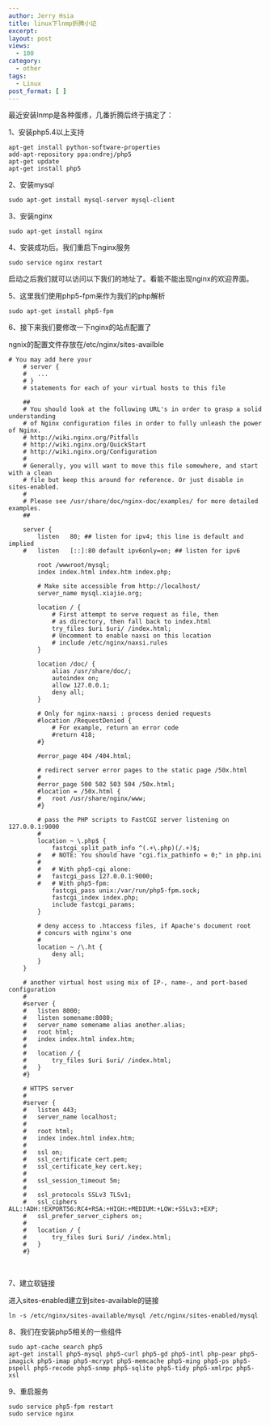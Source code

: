 ```yaml
---
author: Jerry Hsia
title: linux下lnmp折腾小记
excerpt:
layout: post
views:
  - 100
category:
  - other
tags:
  - Linux
post_format: [ ]
---
```

最近安装lnmp是各种蛋疼，几番折腾后终于搞定了：

1、安装php5.4以上支持

    apt-get install python-software-properties
    add-apt-repository ppa:ondrej/php5
    apt-get update
    apt-get install php5

2、安装mysql

    sudo apt-get install mysql-server mysql-client

3、安装nginx

    sudo apt-get install nginx

4、安装成功后。我们重启下nginx服务

    sudo service nginx restart

启动之后我们就可以访问以下我们的地址了。看能不能出现nginx的欢迎界面。

5、这里我们使用php5-fpm来作为我们的php解析

    sudo apt-get install php5-fpm

6、接下来我们要修改一下nginx的站点配置了

ngnix的配置文件存放在/etc/nginx/sites-availble

    # You may add here your
        # server {
        #   ...
        # }
        # statements for each of your virtual hosts to this file
    
        ##
        # You should look at the following URL's in order to grasp a solid understanding
        # of Nginx configuration files in order to fully unleash the power of Nginx.
        # http://wiki.nginx.org/Pitfalls
        # http://wiki.nginx.org/QuickStart
        # http://wiki.nginx.org/Configuration
        #
        # Generally, you will want to move this file somewhere, and start with a clean
        # file but keep this around for reference. Or just disable in sites-enabled.
        #
        # Please see /usr/share/doc/nginx-doc/examples/ for more detailed examples.
        ##
    
        server {
            listen   80; ## listen for ipv4; this line is default and implied
        #   listen   [::]:80 default ipv6only=on; ## listen for ipv6
    
            root /wwwroot/mysql;
            index index.html index.htm index.php;
    
            # Make site accessible from http://localhost/
            server_name mysql.xiajie.org;
    
            location / {
                # First attempt to serve request as file, then
                # as directory, then fall back to index.html
                try_files $uri $uri/ /index.html;
                # Uncomment to enable naxsi on this location
                # include /etc/nginx/naxsi.rules
            }
    
            location /doc/ {
                alias /usr/share/doc/;
                autoindex on;
                allow 127.0.0.1;
                deny all;
            }
    
            # Only for nginx-naxsi : process denied requests
            #location /RequestDenied {
                # For example, return an error code
                #return 418;
            #}
    
            #error_page 404 /404.html;
    
            # redirect server error pages to the static page /50x.html
            #
            #error_page 500 502 503 504 /50x.html;
            #location = /50x.html {
            #   root /usr/share/nginx/www;
            #}
    
            # pass the PHP scripts to FastCGI server listening on 127.0.0.1:9000
            #
            location ~ \.php$ {
                fastcgi_split_path_info ^(.+\.php)(/.+)$;
            #   # NOTE: You should have "cgi.fix_pathinfo = 0;" in php.ini
            #
            #   # With php5-cgi alone:
            #   fastcgi_pass 127.0.0.1:9000;
            #   # With php5-fpm:
                fastcgi_pass unix:/var/run/php5-fpm.sock;
                fastcgi_index index.php;
                include fastcgi_params;
            }
    
            # deny access to .htaccess files, if Apache's document root
            # concurs with nginx's one
            #
            location ~ /\.ht {
                deny all;
            }
        }
    
        # another virtual host using mix of IP-, name-, and port-based configuration
        #
        #server {
        #   listen 8000;
        #   listen somename:8080;
        #   server_name somename alias another.alias;
        #   root html;
        #   index index.html index.htm;
        #
        #   location / {
        #       try_files $uri $uri/ /index.html;
        #   }
        #}
    
        # HTTPS server
        #
        #server {
        #   listen 443;
        #   server_name localhost;
        #
        #   root html;
        #   index index.html index.htm;
        #
        #   ssl on;
        #   ssl_certificate cert.pem;
        #   ssl_certificate_key cert.key;
        #
        #   ssl_session_timeout 5m;
        #
        #   ssl_protocols SSLv3 TLSv1;
        #   ssl_ciphers ALL:!ADH:!EXPORT56:RC4+RSA:+HIGH:+MEDIUM:+LOW:+SSLv3:+EXP;
        #   ssl_prefer_server_ciphers on;
        #
        #   location / {
        #       try_files $uri $uri/ /index.html;
        #   }
        #}

 

7、建立软链接

进入sites-enabled建立到sites-available的链接

    ln -s /etc/nginx/sites-available/mysql /etc/nginx/sites-enabled/mysql

8、我们在安装php5相关的一些组件

    sudo apt-cache search php5
    apt-get install php5-mysql php5-curl php5-gd php5-intl php-pear php5-imagick php5-imap php5-mcrypt php5-memcache php5-ming php5-ps php5-pspell php5-recode php5-snmp php5-sqlite php5-tidy php5-xmlrpc php5-xsl

9、重启服务

    sudo service php5-fpm restart
    sudo service nginx
